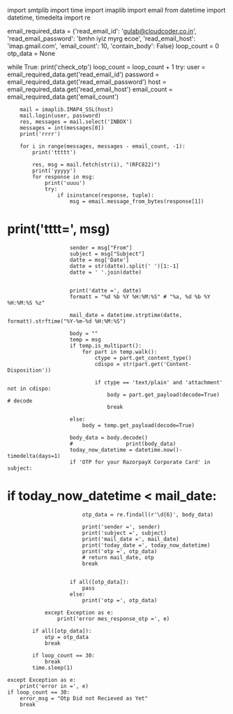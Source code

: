 import smtplib
import time
import imaplib
import email
from datetime import datetime, timedelta
import re


email_required_data = {'read_email_id': 'gulab@cloudcoder.co.in', 'read_email_password': 'bmhn iyiz myrg ecoe',
                       'read_email_host': 'imap.gmail.com', 'email_count': 10, 'contain_body': False}
loop_count = 0
otp_data = None

while True:
    print('check_otp')
    loop_count = loop_count + 1
    try:
        user = email_required_data.get('read_email_id')
        password = email_required_data.get('read_email_password')
        host = email_required_data.get('read_email_host')
        email_count = email_required_data.get('email_count')

        mail = imaplib.IMAP4_SSL(host)
        mail.login(user, password)
        res, messages = mail.select('INBOX')
        messages = int(messages[0])
        print('rrrr')

        for i in range(messages, messages - email_count, -1):
            print('ttttt')

            res, msg = mail.fetch(str(i), "(RFC822)")
            print('yyyyy')
            for response in msg:
                print('uuuu')
                try:
                    if isinstance(response, tuple):
                        msg = email.message_from_bytes(response[1])
#                         print('tttt=', msg)

                        sender = msg["From"]
                        subject = msg["Subject"]
                        datte = msg['Date']
                        datte = str(datte).split(' ')[1:-1]
                        datte = ' '.join(datte)
                    
            
                        print('datte =', datte)
                        formatt = "%d %b %Y %H:%M:%S" # "%a, %d %b %Y %H:%M:%S %z"
                                  
                        mail_date = datetime.strptime(datte, formatt).strftime("%Y-%m-%d %H:%M:%S")

                        body = ""
                        temp = msg
                        if temp.is_multipart():
                            for part in temp.walk():
                                ctype = part.get_content_type()
                                cdispo = str(part.get('Content-Disposition'))

                                if ctype == 'text/plain' and 'attachment' not in cdispo:
                                    body = part.get_payload(decode=True)  # decode
                                    break

                        else:
                            body = temp.get_payload(decode=True)

                        body_data = body.decode()
                        #                 print(body_data)
                        today_now_datetime = datetime.now()-timedelta(days=1)
                        if 'OTP for your RazorpayX Corporate Card' in subject:
#                             if today_now_datetime < mail_date:
                            otp_data = re.findall(r'\d{6}', body_data)

                            print('sender =', sender)
                            print('subject =', subject)
                            print('mail_date =', mail_date)
                            print('today_date =', today_now_datetime)
                            print('otp =', otp_data)
                            # return mail_date, otp
                            break
                        

                        if all([otp_data]):
                            pass
                        else:
                            print('otp =', otp_data)

                except Exception as e:
                    print('error mes_response_otp =', e)

            if all([otp_data]):
                otp = otp_data
                break

            if loop_count == 30:
                break
            time.sleep(1)

    except Exception as e:
        print('error in =', e)
    if loop_count == 30:
        error_msg = "Otp Did not Recieved as Yet"
        break
